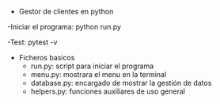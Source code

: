 - Gestor de clientes en python

-Iniciar el programa:
	python run.py 

-Test:
	pytest -v

- Ficheros basicos
	- run.py: script para iniciar el programa
	- menu.py: mostrara el menu en la terminal
	- database.py: encargado de mostrar la gestión de datos
	- helpers.py: funciones auxiliares de uso general
